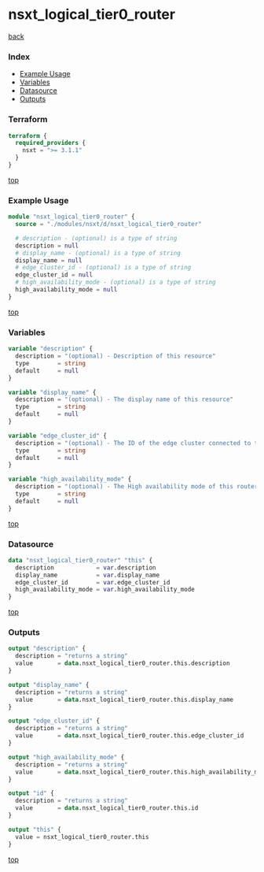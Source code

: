 # nsxt_logical_tier0_router

[back](../nsxt.md)

### Index

- [Example Usage](#example-usage)
- [Variables](#variables)
- [Datasource](#datasource)
- [Outputs](#outputs)

### Terraform

```terraform
terraform {
  required_providers {
    nsxt = ">= 3.1.1"
  }
}
```

[top](#index)

### Example Usage

```terraform
module "nsxt_logical_tier0_router" {
  source = "./modules/nsxt/d/nsxt_logical_tier0_router"

  # description - (optional) is a type of string
  description = null
  # display_name - (optional) is a type of string
  display_name = null
  # edge_cluster_id - (optional) is a type of string
  edge_cluster_id = null
  # high_availability_mode - (optional) is a type of string
  high_availability_mode = null
}
```

[top](#index)

### Variables

```terraform
variable "description" {
  description = "(optional) - Description of this resource"
  type        = string
  default     = null
}

variable "display_name" {
  description = "(optional) - The display name of this resource"
  type        = string
  default     = null
}

variable "edge_cluster_id" {
  description = "(optional) - The ID of the edge cluster connected to this router"
  type        = string
  default     = null
}

variable "high_availability_mode" {
  description = "(optional) - The High availability mode of this router"
  type        = string
  default     = null
}
```

[top](#index)

### Datasource

```terraform
data "nsxt_logical_tier0_router" "this" {
  description            = var.description
  display_name           = var.display_name
  edge_cluster_id        = var.edge_cluster_id
  high_availability_mode = var.high_availability_mode
}
```

[top](#index)

### Outputs

```terraform
output "description" {
  description = "returns a string"
  value       = data.nsxt_logical_tier0_router.this.description
}

output "display_name" {
  description = "returns a string"
  value       = data.nsxt_logical_tier0_router.this.display_name
}

output "edge_cluster_id" {
  description = "returns a string"
  value       = data.nsxt_logical_tier0_router.this.edge_cluster_id
}

output "high_availability_mode" {
  description = "returns a string"
  value       = data.nsxt_logical_tier0_router.this.high_availability_mode
}

output "id" {
  description = "returns a string"
  value       = data.nsxt_logical_tier0_router.this.id
}

output "this" {
  value = nsxt_logical_tier0_router.this
}
```

[top](#index)